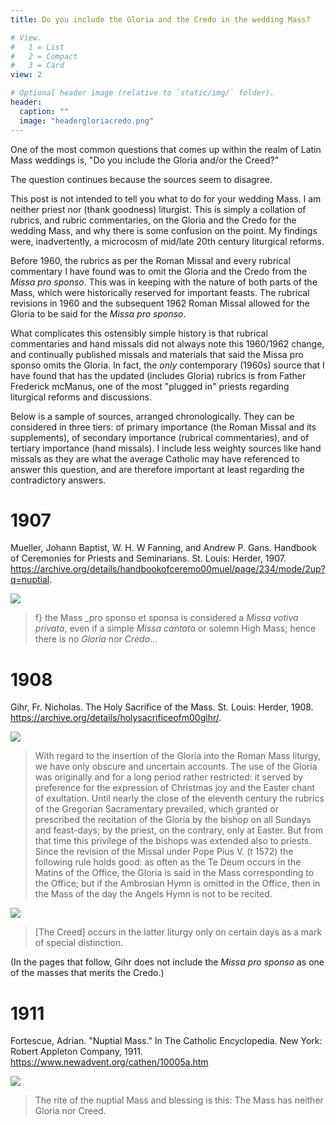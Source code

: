 ```yaml
---
title: Do you include the Gloria and the Credo in the wedding Mass? 

# View.
#   1 = List
#   2 = Compact
#   3 = Card
view: 2

# Optional header image (relative to `static/img/` folder).
header:
  caption: ""
  image: "headergloriacredo.png"
---
```


One of the most common questions that comes up within the realm of Latin Mass weddings is, "Do you include the Gloria and/or the Creed?" 

The question continues because the sources seem to disagree. 

This post is not intended to tell you what to do for your wedding Mass. I am neither priest nor (thank goodness) liturgist. This is simply a collation of rubrics, and rubric commentaries, on the Gloria and the Credo for the wedding Mass, and why there is some confusion on the point. My findings were, inadvertently, a microcosm of mid/late 20th century liturgical reforms. 

Before 1960, the rubrics as per the Roman Missal and every rubrical commentary I have found was to omit the Gloria and the Credo from the _Missa pro sponso_. This was in keeping with the nature of both parts of the Mass, which were historically reserved for important feasts. The rubrical revisions in 1960 and the subsequent 1962 Roman Missal allowed for the Gloria to be said for the _Missa pro sponso_. 

What complicates this ostensibly simple history is that rubrical commentaries and hand missals did not always note this 1960/1962 change, and continually published missals and materials that said the Missa pro sponso omits the Gloria. In fact, the _only_ contemporary (1960s) source that I have found that has the updated (includes Gloria) rubrics is from Father Frederick mcManus, one of the most "plugged in" priests regarding liturgical reforms and discussions. 

Below is a sample of sources, arranged chronologically. They can be considered in three tiers: of primary importance (the Roman Missal and its supplements), of secondary importance (rubrical commentaries), and of tertiary importance (hand missals). I include less weighty sources like hand missals as they are what the average Catholic may have referenced to answer this question, and are therefore important at least regarding the contradictory answers. 

# 1907 

Mueller, Johann Baptist, W. H. W Fanning, and Andrew P. Gans. Handbook of Ceremonies for Priests and Seminarians. St. Louis: Herder, 1907. https://archive.org/details/handbookofceremo00muel/page/234/mode/2up?q=nuptial.

![](/uploads/gloriacredo/1907.png)

> f} the Mass _pro sponso et sponsa is considered a _Missa votiva privata_, even if a simple _Missa cantata_ or solemn High Mass; hence there is no _Gloria_ nor _Credo_...

# 1908

Gihr, Fr. Nicholas. The Holy Sacrifice of the Mass. St. Louis: Herder, 1908. https://archive.org/details/holysacrificeofm00gihr/.

![](/uploads/gloriacredo/1908a.png)

> With regard to the insertion of the Gloria into the Roman Mass liturgy, we have only obscure and uncertain accounts. The use of the Gloria was originally and for a long period rather restricted: it served by preference for the expression of Christmas joy and the Easter chant of exultation. Until nearly the close of the eleventh century the rubrics of the Gregorian Sacramentary prevailed, which granted or prescribed the recitation of the Gloria by the bishop on all Sundays and feast-days; by the priest, on the contrary, only at Easter. But from that time this privilege of the bishops was extended also to priests. Since the revision of the Missal under Pope Pius V. (t 1572) the following rule holds good: as often as the Te Deum occurs in the Matins of the Office, the Gloria is said in the Mass corresponding to the Office; but if the Ambrosian Hymn is omitted in the Office, then in the Mass of the day the Angels Hymn is not to be recited. 

![](/uploads/gloriacredo/1908b.png)

> [The Creed] occurs in the latter liturgy only on certain days as a mark of special distinction.

(In the pages that follow, Gihr does not include the _Missa pro sponso_ as one of the masses that merits the Credo.)

# 1911

Fortescue, Adrian. "Nuptial Mass." In The Catholic Encyclopedia. New York: Robert Appleton Company, 1911. https://www.newadvent.org/cathen/10005a.htm 

![](/uploads/gloriacredo/1908b.png)

> The rite of the nuptial Mass and blessing is this: The Mass has neither Gloria nor Creed. 
